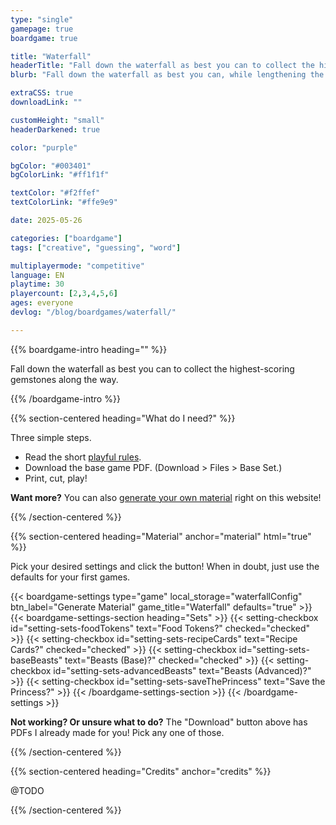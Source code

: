 ```yaml
---
type: "single"
gamepage: true
boardgame: true

title: "Waterfall"
headerTitle: "Fall down the waterfall as best you can to collect the highest-scoring gemstones along the way."
blurb: "Fall down the waterfall as best you can, while lengthening the waterfall as you play, to collect the highest-scoring gemstones along the way."

extraCSS: true
downloadLink: ""

customHeight: "small"
headerDarkened: true

color: "purple"

bgColor: "#003401"
bgColorLink: "#ff1f1f"

textColor: "#f2ffef"
textColorLink: "#ffe9e9"

date: 2025-05-26

categories: ["boardgame"]
tags: ["creative", "guessing", "word"]

multiplayermode: "competitive"
language: EN
playtime: 30
playercount: [2,3,4,5,6]
ages: everyone
devlog: "/blog/boardgames/waterfall/"

---
```


{{% boardgame-intro heading="" %}}

Fall down the waterfall as best you can to collect the highest-scoring gemstones along the way.

{{% /boardgame-intro %}}

{{% section-centered heading="What do I need?" %}}

Three simple steps.
* Read the short [playful rules](rules).
* Download the base game PDF. (Download > Files > Base Set.)
* Print, cut, play!

**Want more?** You can also [generate your own material](#material) right on this website!

{{% /section-centered %}}

{{% section-centered heading="Material" anchor="material" html="true" %}}

<p>Pick your desired settings and click the button! When in doubt, just use the defaults for your first games.</p>

{{< boardgame-settings type="game" local_storage="waterfallConfig" btn_label="Generate Material" game_title="Waterfall" defaults="true" >}}
  {{< boardgame-settings-section heading="Sets" >}}
    {{< setting-checkbox id="setting-sets-foodTokens" text="Food Tokens?" checked="checked" >}}
    {{< setting-checkbox id="setting-sets-recipeCards" text="Recipe Cards?" checked="checked" >}}
    {{< setting-checkbox id="setting-sets-baseBeasts" text="Beasts (Base)?" checked="checked" >}}
    {{< setting-checkbox id="setting-sets-advancedBeasts" text="Beasts (Advanced)?" >}}
    {{< setting-checkbox id="setting-sets-saveThePrincess" text="Save the Princess?" >}}
  {{< /boardgame-settings-section >}}
{{< /boardgame-settings >}}

<p class="settings-remark"><strong>Not working? Or unsure what to do?</strong> The "Download" button above has PDFs I already made for you! Pick any one of those.</p>

{{% /section-centered %}}

{{% section-centered heading="Credits" anchor="credits" %}}

@TODO

{{% /section-centered %}}